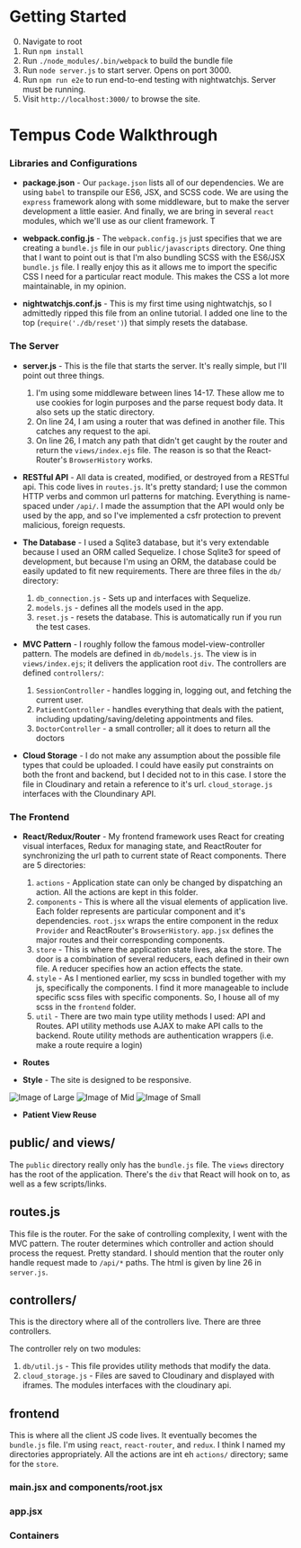 # Getting Started

0. Navigate to root
1. Run `npm install`
2. Run `./node_modules/.bin/webpack` to build the bundle file
2. Run `node server.js` to start server. Opens on port 3000.
3. Run `npm run e2e` to run end-to-end testing with nightwatchjs. Server must be running.
4. Visit `http://localhost:3000/` to browse the site.

# Tempus Code Walkthrough

### Libraries and Configurations

* **package.json** - Our `package.json` lists all of our dependencies. We are using `babel` to transpile our ES6, JSX, and SCSS code. We are using the `express` framework along with some middleware, but to make the server development a little easier. And finally, we are bring in several `react` modules, which we'll use as our client framework. T

* **webpack.config.js** - The `webpack.config.js` just specifies that we are creating a `bundle.js` file in our `public/javascripts` directory. One thing that I want to point out is that I'm also bundling SCSS with the ES6/JSX `bundle.js` file. I really enjoy this as it allows me to import the specific CSS I need for a particular react module. This makes the CSS a lot more maintainable, in my opinion.

* **nightwatchjs.conf.js** - This is my first time using nightwatchjs, so I admittedly ripped this file from an online tutorial. I added one line to the top (`require('./db/reset')`) that simply resets the database.

### The Server

* **server.js** - This is the file that starts the server. It's really simple, but I'll point out three things.
  1. I'm using some middleware between lines 14-17. These allow me to use cookies for login purposes and the parse request body data. It also sets up the static directory.
  2. On line 24, I am using a router that was defined in another file. This catches any request to the api.
  3. On line 26, I match any path that didn't get caught by the router and return the `views/index.ejs` file. The reason is so that the React-Router's `BrowserHistory` works.

* **RESTful API** - All data is created, modified, or destroyed from a RESTful api. This code lives in `routes.js`. It's pretty standard; I use the common HTTP verbs and common url patterns for matching. Everything is name-spaced under `/api/`. I made the assumption that the API would only be used by the app, and so I've implemented a csfr protection to prevent malicious, foreign requests.

* **The Database** - I used a Sqlite3 database, but it's very extendable because I used an ORM called Sequelize. I chose Sqlite3 for speed of development, but because I'm using an ORM, the database could be easily updated to fit new requirements. There are three files in the `db/` directory:
  1. `db_connection.js` - Sets up and interfaces with Sequelize.
  2. `models.js` - defines all the models used in the app.
  3. `reset.js` - resets the database. This is automatically run if you run the test cases.

* **MVC Pattern** - I roughly follow the famous model-view-controller pattern. The models are defined in `db/models.js`. The view is in `views/index.ejs`; it delivers the application root `div`. The controllers are defined `controllers/`:
  1. `SessionController` - handles logging in, logging out, and fetching the current user.
  2. `PatientController` - handles everything that deals with the patient, including updating/saving/deleting appointments and files.
  3. `DoctorController` - a small controller; all it does to return all the doctors

* **Cloud Storage** - I do not make any assumption about the possible file types that could be uploaded. I could have easily put constraints on both the front and backend, but I decided not to in this case. I store the file in Cloudinary and retain a reference to it's url. `cloud_storage.js` interfaces with the Cloundinary API.

### The Frontend

* **React/Redux/Router** - My frontend framework uses React for creating visual interfaces, Redux for managing state, and ReactRouter for synchronizing the url path to current state of React components. There are 5 directories:
  1. `actions` - Application state can only be changed by dispatching an action. All the actions are kept in this folder.
  2. `components` - This is where all the visual elements of application live. Each folder represents are particular component and it's dependencies. `root.jsx` wraps the entire component in the redux `Provider` and ReactRouter's `BrowserHistory`. `app.jsx` defines the major routes and their corresponding components.
  3. `store` - This is where the application state lives, aka the store. The door is a combination of several reducers, each defined in their own file. A reducer specifies how an action effects the state.
  4. `style` - As I mentioned earlier, my scss in bundled together with my js, specifically the components. I find it more manageable to include specific scss files with specific components. So, I house all of my scss in the `frontend` folder.
  5. `util` - There are two main type utility methods I used: API and Routes. API utility methods use AJAX to make API calls to the backend. Route utility methods are authentication wrappers (i.e. make a route require a login)

* **Routes**

* **Style** - The site is designed to be responsive.

![Image of Large](./docs/screenshot1.png)
![Image of Mid](./docs/screenshot2.png)
![Image of Small](./docs/screenshot3.png)

* **Patient View Reuse**



## public/ and views/

The `public` directory really only has the `bundle.js` file. The `views` directory has the root of the application. There's the `div` that React will hook on to, as well as a few scripts/links.

## routes.js

This file is the router. For the sake of controlling complexity, I went with the MVC pattern. The router determines which controller and action should process the request. Pretty standard. I should mention that the router only handle request made to `/api/*` paths. The html is given by line 26 in `server.js`.

## controllers/

This is the directory where all of the controllers live. There are three controllers.



The controller rely on two modules:

1. `db/util.js` - This file provides utility methods that modify the data.
2. `cloud_storage.js` - Files are saved to Cloudinary and displayed with iframes. The modules interfaces with the cloudinary api.

## frontend

This is where all the client JS code lives. It eventually becomes the `bundle.js` file. I'm using `react`, `react-router`, and `redux`. I think I named my directories appropriately. All the actions are int eh `actions/` directory; same for the `store`.

### main.jsx and components/root.jsx

### app.jsx

### Containers

